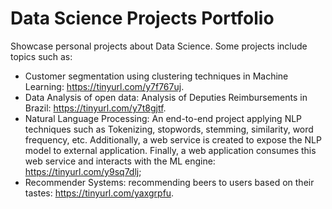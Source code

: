 # Data Science Projects Portfolio
Showcase personal projects about Data Science. Some projects include topics such as:

- Customer segmentation using clustering techniques in Machine Learning: https://tinyurl.com/y7f767uj.
- Data Analysis of open data: Analysis of Deputies Reimbursements in Brazil: https://tinyurl.com/y7t8gjtf.
- Natural Language Processing: An end-to-end project applying NLP techniques such as Tokenizing, stopwords, stemming, similarity, word frequency, etc. Additionally, a web service is created to expose the NLP model to external application. Finally, a web application consumes this web service and interacts with the ML engine: https://tinyurl.com/y9sq7dlj;
- Recommender Systems: recommending beers to users based on their tastes: https://tinyurl.com/yaxgrpfu.
